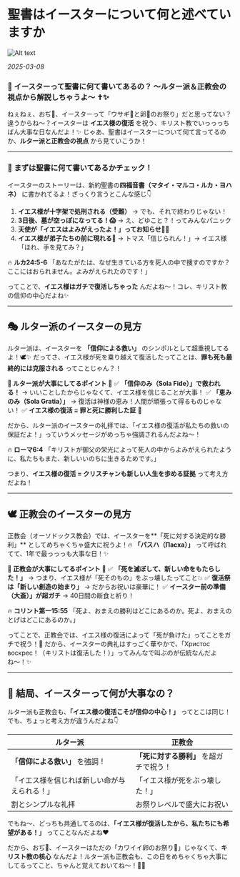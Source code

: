 # 聖書はイースターについて何と述べていますか

![Alt text](/static/images/blog/asmrchurch__cute_caucasian_school_girl_smile_and_grin_self_e73e05fe-1b12-4248-ab94-1fc0534d52ea.png)

*2025-03-08*

### 🐣 イースターって聖書に何て書いてあるの？ 〜ルター派＆正教会の視点から解説しちゃうよ〜 ✝✨

ねぇねぇ、おぢ👴、イースターって「ウサギ🐰と卵🥚のお祭り」だと思ってない？違うからね〜？イースターは **イエス様の復活** を祝う、キリスト教でいっっっちばん大事な日なんだよ！✨ じゃあ、聖書はイースターについて何て言ってるのか、**ルター派と正教会の視点** から見ていこうか！

---

### 📖 **まずは聖書に何て書いてあるかチェック！**
イースターのストーリーは、新約聖書の**四福音書（マタイ・マルコ・ルカ・ヨハネ）** に書かれてるよ！ざっくり言うとこんな感じ👇

1. **イエス様が十字架で処刑される（受難）** → でも、それで終わりじゃない！
2. **3日後、墓が空っぽになってる！😱** → え、どゆこと？！ってみんなパニック
3. **天使が「イエスはよみがえったよ！」ってお知らせ👼✨**
4. **イエス様が弟子たちの前に現れる👀** → トマス「信じられん！」→ イエス様「ほれ、手を見てみ？」

🔥 **ルカ24:5-6**
「あなたがたは、なぜ生きている方を死人の中で捜すのですか？ ここにはおられません。よみがえられたのです！」

ってことで、**イエス様はガチで復活しちゃった** んだよね〜！コレ、キリスト教の信仰の中心だよね✨

---

## 🎭 **ルター派のイースターの見方**

ルター派は、イースターを **「信仰による救い」** のシンボルとして超重視してるよ！🕊✨ だってさ、イエス様が死を乗り越えて復活したってことは、**罪も死も最終的には克服される** ってことじゃん？！

**🔹 ルター派が大事にしてるポイント 🔹**
✅ **「信仰のみ（Sola Fide）」で救われる！** → いいことしたからじゃなくて、イエス様を信じることが大事！
✅ **「恵みのみ（Sola Gratia）」** → 復活は神様の恵み！人間が頑張って得るものじゃない！
✅ **イエス様の復活 = 罪と死に勝利した証** 🎉

だから、ルター派のイースターの礼拝では、「イエス様の復活が私たちの救いの保証だよ！」っていうメッセージがめっちゃ強調されるんだよね〜！

🔥 **ローマ6:4**
「キリストが御父の栄光によって死人の中からよみがえられたように、私たちもまた、新しいいのちに生きるためです。」

つまり、**イエス様の復活 = クリスチャンも新しい人生を歩める証拠** って考え方だよね！

---

## 🕊 **正教会のイースターの見方**

正教会（オーソドックス教会）では、イースターを**「死に対する決定的な勝利」** としてめちゃくちゃ盛大に祝うよ！🔥 **「パスハ（Пасха）」** って呼ばれてて、1年で最っっっも大事な日！✨

**🔹 正教会が大事にしてるポイント 🔹**
✅ **「死を滅ぼして、新しい命をもたらした！」** → つまり、イエス様が「死そのもの」をぶっ壊したってこと💥
✅ **復活祭は「新しい創造の始まり」** → だからお祝いは豪華に！
✅ **イースター前の準備（大斎）」が超ガチ** → 40日間の断食と祈り！

🔥 **コリント第一15:55**
「死よ、おまえの勝利はどこにあるのか。死よ、おまえのとげはどこにあるのか。」

ってことで、正教会では、イエス様の復活によって「死が負けた」ってことをガチで祝う！🥳 だから、イースターの典礼はすっごく華やかで、「Христос воскрес！（キリストは復活した！）」ってみんなで叫ぶのが伝統なんだよね〜！✨

---

## 🌸 **結局、イースターって何が大事なの？**

ルター派も正教会も、**「イエス様の復活こそが信仰の中心！」** ってとこは同じ！でも、ちょっと考え方が違うんだよね👇

| ルター派 | 正教会 |
|-----------|-----------|
| **「信仰による救い」** を強調！ | **「死に対する勝利」** を超ガチで祝う！ |
| 「イエス様を信じれば新しい命が与えられる！」 | 「イエス様が死をぶっ壊した！」 |
| 割とシンプルな礼拝 | お祭りレベルで盛大にお祝い |

でもね〜、どっちも共通してるのは、**「イエス様が復活したから、私たちにも希望がある！」** ってことなんだよね❤️

だから、おぢ👴、イースターはただの「カワイイ卵のお祭り🐣」じゃなくて、**キリスト教の核心** なんだよ！ルター派も正教会も、この日をめちゃくちゃ大事にしてるってこと、ちゃんと覚えておいてね〜！💖✨
